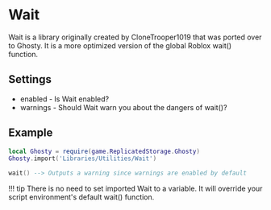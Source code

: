 # Wait
Wait is a library originally created by CloneTrooper1019 that was ported over to Ghosty. It is a more optimized version of the global Roblox wait() function.

## Settings
* enabled - Is Wait enabled?
* warnings - Should Wait warn you about the dangers of wait()?

## Example
```lua
local Ghosty = require(game.ReplicatedStorage.Ghosty)
Ghosty.import('Libraries/Utilities/Wait')

wait() --> Outputs a warning since warnings are enabled by default
```

!!! tip
    There is no need to set imported Wait to a variable. It will override your script environment's default wait() function.